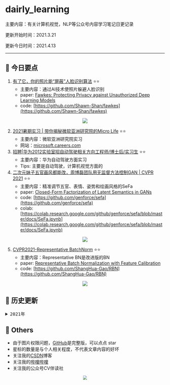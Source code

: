 # dairly_learning
主要内容：有关计算机视觉，NLP等公众号内容学习笔记日更记录

更新开始时间：2021.3.21

更新今日时间：2021.4.13

------



## :paperclip:  今日要点

1. [有了它，你的照片能“屏蔽”人脸识别算法](https://mp.weixin.qq.com/s/AkZ9TYR4i-MvjBcdl7i19Q)         :star::star:
   - 主要内容：通过AI技术使照片躲避人脸识别
   - paper: [Fawkes: Protecting Privacy against Unauthorized Deep Learning Models](https://www.shawnshan.com/files/publication/fawkes.pdf)
   - code: [https://github.com/Shawn-Shan/fawkes](https://github.com/Shawn-Shan/fawkes)

<div align=center><img src="https://mmbiz.qpic.cn/mmbiz_png/DSU8cv1j3ibQicCuBlrOBD1rw9KpiaCQnnI843e0TYibZVKvhUadfyZHkFVG4GPTOOYJvpwweSHlASheQhXbk63m7w/640?wx_fmt=png&tp=webp&wxfrom=5&wx_lazy=1&wx_co=1" style='zoom:100%'>
</div>


2. [2021暑期实习 | 带你揭秘微软亚洲研究院的Micro Life](hhttps://mp.weixin.qq.com/s/-7i1oIcWd_U9DvypUzDdeg)       :star::star:
   - 主要内容：微软亚洲研究院实习
   - 网站：[microsoft.careers.com](microsoft.careers.com)
3. [招聘|华为2012实验室招自动驾驶相关方向工程师/博士后/实习生](https://mp.weixin.qq.com/s/lMDxTjKMxAKx93OU4JBXPw)       :star::star:
   - 主要内容：华为自动驾驶方面实习
   - Tips: 主要是自动驾驶，计算机视觉方面的
4. [二次元妹子五官画风都能改，周博磊团队用无监督方法控制GAN | CVPR 2021](https://mp.weixin.qq.com/s/eGNSh94E7axi7dCFXeBDVQ)        :star::star:
   - 主要内容：精准调节五官、表情、姿势和绘画风格的SeFa
   - paper: [Closed-Form Factorization of Latent Semantics in GANs](https://arxiv.org/abs/2007.06600)
   - code: [https://github.com/genforce/sefa](https://github.com/genforce/sefa)
   - colab: [https://colab.research.google.com/github/genforce/sefa/blob/master/docs/SeFa.ipynb](https://colab.research.google.com/github/genforce/sefa/blob/master/docs/SeFa.ipynb)

<div align=center><img src="https://mmbiz.qpic.cn/mmbiz_gif/YicUhk5aAGtAF4AGwXyXiav7fHQXWGfQcic6vrFDN6icPdwDa3yA4G5NAAibTn616vubVII4m4zibGnhFxZpo72F1HfA/640?wx_fmt=gif&tp=webp&wxfrom=5&wx_lazy=1" style='zoom:100%'>
</div>

5. [CVPR2021-Representative BatchNorm]()       :star::star:
   - 主要内容：Representative BN是改进版的BN
   - paper: [Representative Batch Normalization with Feature Calibration](https://mftp.mmcheng.net/Papers/21CVPR-BN.pdf)
   - code: [https://github.com/ShangHua-Gao/RBN](https://github.com/ShangHua-Gao/RBN)

<div align=center><img src="https://mmbiz.qpic.cn/mmbiz_png/SdQCib1UzF3vgqWXOQyK08GIusyLFTh0rUfXyRVibum5njHyVj16Vnoxnp3wzfIWE8tvibyiaiatYShTpXPxwBpiadWQ/640?wx_fmt=png&tp=webp&wxfrom=5&wx_lazy=1&wx_co=1" style='zoom:100%'>
</div>


## 


## :paperclip:  历史更新

<pre><details><summary>2021年</summary>
<details><summary>3月</summary>
    1. <a href="notes/202103/0321.md" target="_blank">公众号内容拓展学习笔记（2021.3.21）</a>
    2. <a href="notes/202103/0322.md" target="_blank">公众号内容拓展学习笔记（2021.3.22）</a>
    3. <a href="notes/202103/0323.md" target="_blank">公众号内容拓展学习笔记（2021.3.23）</a>
    4. <a href="notes/202103/0324.md" target="_blank">公众号内容拓展学习笔记（2021.3.24）</a>
    5. <a href="notes/202103/0325.md" target="_blank">公众号内容拓展学习笔记（2021.3.25）</a>
    6. <a href="notes/202103/0326.md" target="_blank">公众号内容拓展学习笔记（2021.3.26）</a>
    7. <a href="notes/202103/0327.md" target="_blank">公众号内容拓展学习笔记（2021.3.27）</a>
    8. <a href="notes/202103/0328.md" target="_blank">公众号内容拓展学习笔记（2021.3.28）</a>
    9. <a href="notes/202103/0329.md" target="_blank">公众号内容拓展学习笔记（2021.3.29）</a>
    10. <a href="notes/202103/0330.md" target="_blank">公众号内容拓展学习笔记（2021.3.30）</a>
    11. <a href="notes/202103/0331.md" target="_blank">公众号内容拓展学习笔记（2021.3.31）</a>
</details>
<details><summary>4月</summary>
    1. <a href="notes/202104/0401.md" target="_blank">公众号内容拓展学习笔记（2021.4.1）</a>
    2. <a href="notes/202104/0402.md" target="_blank">公众号内容拓展学习笔记（2021.4.2）</a>
    3. <a href="notes/202104/0403.md" target="_blank">公众号内容拓展学习笔记（2021.4.3）</a>
    4. <a href="notes/202104/0404.md" target="_blank">公众号内容拓展学习笔记（2021.4.4）</a>
    5. <a href="notes/202104/0405.md" target="_blank">公众号内容拓展学习笔记（2021.4.5）</a>
    6. <a href="notes/202104/0406.md" target="_blank">公众号内容拓展学习笔记（2021.4.6）</a>
    7. <a href="notes/202104/0407.md" target="_blank">公众号内容拓展学习笔记（2021.4.7）</a>
    8. <a href="notes/202104/0408.md" target="_blank">公众号内容拓展学习笔记（2021.4.8）</a>
    9. <a href="notes/202104/0409.md" target="_blank">公众号内容拓展学习笔记（2021.4.9）</a>
    10. <a href="notes/202104/0410.md" target="_blank">公众号内容拓展学习笔记（2021.4.10）</a>
    11. <a href="notes/202104/0411.md" target="_blank">公众号内容拓展学习笔记（2021.4.11）</a>
    12. <a href="notes/202104/0412.md" target="_blank">公众号内容拓展学习笔记（2021.4.12）</a>
    13. <a href="notes/202104/0413.md" target="_blank">公众号内容拓展学习笔记（2021.4.13）</a>
    14. <a href="notes/202104/0414.md" target="_blank">公众号内容拓展学习笔记（2021.4.14）</a>
</details>
</pre>


## :paperclip:  Others

- 由于图片权限问题，[GitHub](https://github.com/xiaoxuebajie/dairly_learning)是完整版，可以点点 star
- 星标的数量是与个人相关程度，不代表文章内容的好坏
- 关注我的[CSDN](https://mp.csdn.net/console/article)博客
- 关注我的[哔哩哔哩](https://space.bilibili.com/424394389?spm_id_from=333.788.b_765f7570696e666f.1)
- 关注我的公众号CV伴读社

<div align=center><img src="https://img-blog.csdnimg.cn/202005031406335.jpg" style='zoom:80%'>
</div>
